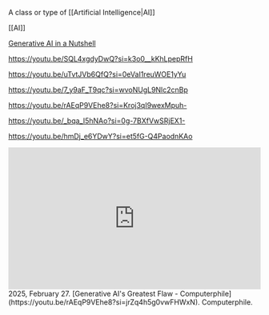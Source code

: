 
A class or type of [[Artificial Intelligence|AI]]

[[AI]]

[Generative AI in a Nutshell](https://youtu.be/2IK3DFHRFfw?si=93RNOs1eqa_j63Ud)

https://youtu.be/SQL4xgdyDwQ?si=k3o0__kKhLpepRfH

https://youtu.be/uTvtJVb6QfQ?si=0eVaI1reuWOE1yYu

https://youtu.be/7_y9aF_T9qc?si=wvoNUgL9Nlc2cnBp

https://youtu.be/rAEqP9VEhe8?si=Kroj3qI9wexMpuh-

https://youtu.be/_bqa_I5hNAo?si=0g-7BXfVwSRjEX1-

https://youtu.be/hmDj_e6YDwY?si=et5fG-Q4PaodnKAo

<iframe style="aspect-ratio:16/9;width:100%;height:auto" src="https://www.youtube.com/embed/rAEqP9VEhe8?si=jrZq4h5g0vwFHWxN" title="YouTube video player" frameborder="0" allow="accelerometer; autoplay; clipboard-write; encrypted-media; gyroscope; picture-in-picture; web-share" referrerpolicy="strict-origin-when-cross-origin" allowfullscreen ></iframe>
2025, February 27. [Generative AI's Greatest Flaw - Computerphile](https://youtu.be/rAEqP9VEhe8?si=jrZq4h5g0vwFHWxN). Computerphile.